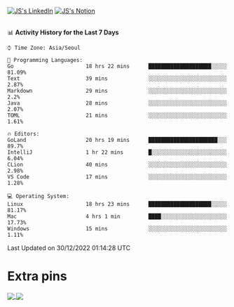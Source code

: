 
[![JS's LinkedIn](https://img.shields.io/badge/LinkedIn-blue?style=for-the-badge&logo=linkedin)](https://www.linkedin.com/in/jaeseung-lee-5a2a32139/) 
[![JS's Notion](https://img.shields.io/badge/Notion-black?style=for-the-badge&logo=notion)](https://bit.ly/ljswiki1) <br><br>
<!-- ![JS's GitHub stats](https://github-readme-stats-lemon-five.vercel.app/api?username=tkxkd0159&hide=contribs,prs,stars,issues&show_icons=true&theme=react&include_all_commits=true)   -->
<!-- ![Top Langs](https://github-readme-stats-lemon-five.vercel.app/api/top-langs/?username=tkxkd0159&layout=compact&hide=jupyter%20notebook,scss,html,css&langs_count=10)  -->


<!--START_SECTION:waka-->
📊 **Activity History for the Last 7 Days** 

```text
⌚︎ Time Zone: Asia/Seoul

💬 Programming Languages: 
Go                       18 hrs 22 mins      ████████████████████░░░░░   81.09% 
Text                     39 mins             ░░░░░░░░░░░░░░░░░░░░░░░░░   2.87% 
Markdown                 29 mins             ░░░░░░░░░░░░░░░░░░░░░░░░░   2.2% 
Java                     28 mins             ░░░░░░░░░░░░░░░░░░░░░░░░░   2.07% 
TOML                     21 mins             ░░░░░░░░░░░░░░░░░░░░░░░░░   1.61%

🔥 Editors: 
GoLand                   20 hrs 19 mins      ██████████████████████░░░   89.7% 
IntelliJ                 1 hr 22 mins        █░░░░░░░░░░░░░░░░░░░░░░░░   6.04% 
CLion                    40 mins             ░░░░░░░░░░░░░░░░░░░░░░░░░   2.98% 
VS Code                  17 mins             ░░░░░░░░░░░░░░░░░░░░░░░░░   1.28%

💻 Operating System: 
Linux                    18 hrs 23 mins      ████████████████████░░░░░   81.17% 
Mac                      4 hrs 1 min         ████░░░░░░░░░░░░░░░░░░░░░   17.73% 
Windows                  15 mins             ░░░░░░░░░░░░░░░░░░░░░░░░░   1.11%

```


 Last Updated on 30/12/2022 01:14:28 UTC
<!--END_SECTION:waka-->

# Extra pins
<a href="https://github.com/tkxkd0159/tkxkd0159.github.io">
  <img align="center" src="https://github-readme-stats-lemon-five.vercel.app/api/pin/?username=tkxkd0159&repo=nft-card-game&theme=react" />
</a>
<a href="https://github.com/tkxkd0159/dsalgo">
  <img align="center" src="https://github-readme-stats-lemon-five.vercel.app/api/pin/?username=tkxkd0159&repo=dsalgo&theme=react" />
</a>

<!---
- 🔭 I’m currently working on ...
- 🌱 I’m currently learning blockchain and distributed network
- 👯 I’m looking to collaborate on ...
- 🤔 I’m looking for help with ...
- 💬 Ask me about ...
- 📫 How to reach me: ...
- 😄 Pronouns: ...
- ⚡ Fun fact: ...
-->
